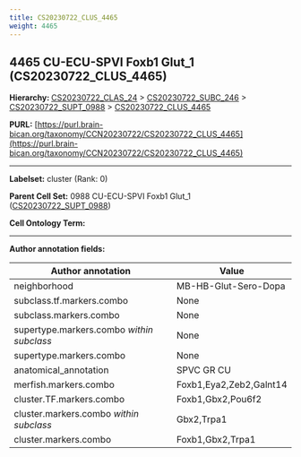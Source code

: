 ```yaml
---
title: CS20230722_CLUS_4465
weight: 4465
---
```

## 4465 CU-ECU-SPVI Foxb1 Glut_1 (CS20230722_CLUS_4465)
<b>Hierarchy: </b>
[CS20230722_CLAS_24](../CS20230722_CLAS_24) >
[CS20230722_SUBC_246](../CS20230722_SUBC_246) >
[CS20230722_SUPT_0988](../CS20230722_SUPT_0988) >
[CS20230722_CLUS_4465](../CS20230722_CLUS_4465)

**PURL:** [https://purl.brain-bican.org/taxonomy/CCN20230722/CS20230722_CLUS_4465](https://purl.brain-bican.org/taxonomy/CCN20230722/CS20230722_CLUS_4465)

---


**Labelset:** cluster (Rank: 0)

**Parent Cell Set:** 0988 CU-ECU-SPVI Foxb1 Glut_1 ([CS20230722_SUPT_0988](../CS20230722_SUPT_0988))



**Cell Ontology Term:** 

[MARKER GENES.]: #


---

[TRANSFERRED ANNOTATIONS.]: #


[AUTHOR ANNOTATION FIELDS.]: #


**Author annotation fields:**

| Author annotation | Value |
|-------------------|-------|
|neighborhood|MB-HB-Glut-Sero-Dopa|
|subclass.tf.markers.combo|None|
|subclass.markers.combo|None|
|supertype.markers.combo _within subclass_|None|
|supertype.markers.combo|None|
|anatomical_annotation|SPVC GR CU|
|merfish.markers.combo|Foxb1,Eya2,Zeb2,Galnt14|
|cluster.TF.markers.combo|Foxb1,Gbx2,Pou6f2|
|cluster.markers.combo _within subclass_|Gbx2,Trpa1|
|cluster.markers.combo|Foxb1,Gbx2,Trpa1|
